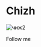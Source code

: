 # Chizh
![чиж2](https://github.com/Pizhk/Chizh/assets/150262218/a8a63979-c246-4547-a262-71b34921f898)

Follow me
